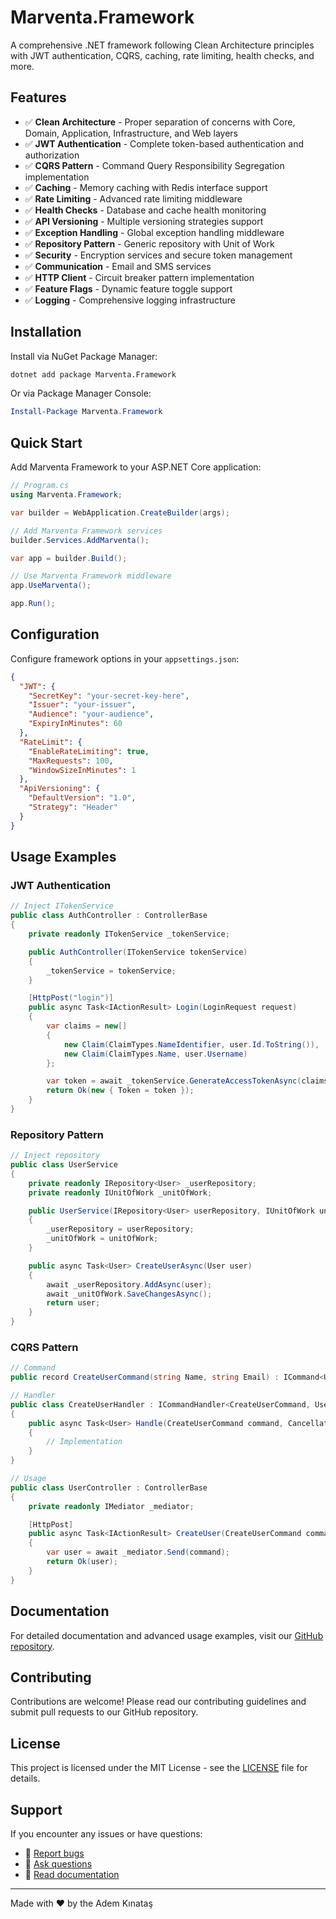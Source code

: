 # Marventa.Framework

A comprehensive .NET framework following Clean Architecture principles with JWT authentication, CQRS, caching, rate limiting, health checks, and more.

## Features

- ✅ **Clean Architecture** - Proper separation of concerns with Core, Domain, Application, Infrastructure, and Web layers
- ✅ **JWT Authentication** - Complete token-based authentication and authorization
- ✅ **CQRS Pattern** - Command Query Responsibility Segregation implementation
- ✅ **Caching** - Memory caching with Redis interface support
- ✅ **Rate Limiting** - Advanced rate limiting middleware
- ✅ **Health Checks** - Database and cache health monitoring
- ✅ **API Versioning** - Multiple versioning strategies support
- ✅ **Exception Handling** - Global exception handling middleware
- ✅ **Repository Pattern** - Generic repository with Unit of Work
- ✅ **Security** - Encryption services and secure token management
- ✅ **Communication** - Email and SMS services
- ✅ **HTTP Client** - Circuit breaker pattern implementation
- ✅ **Feature Flags** - Dynamic feature toggle support
- ✅ **Logging** - Comprehensive logging infrastructure

## Installation

Install via NuGet Package Manager:

```bash
dotnet add package Marventa.Framework
```

Or via Package Manager Console:

```powershell
Install-Package Marventa.Framework
```

## Quick Start

Add Marventa Framework to your ASP.NET Core application:

```csharp
// Program.cs
using Marventa.Framework;

var builder = WebApplication.CreateBuilder(args);

// Add Marventa Framework services
builder.Services.AddMarventa();

var app = builder.Build();

// Use Marventa Framework middleware
app.UseMarventa();

app.Run();
```

## Configuration

Configure framework options in your `appsettings.json`:

```json
{
  "JWT": {
    "SecretKey": "your-secret-key-here",
    "Issuer": "your-issuer",
    "Audience": "your-audience",
    "ExpiryInMinutes": 60
  },
  "RateLimit": {
    "EnableRateLimiting": true,
    "MaxRequests": 100,
    "WindowSizeInMinutes": 1
  },
  "ApiVersioning": {
    "DefaultVersion": "1.0",
    "Strategy": "Header"
  }
}
```

## Usage Examples

### JWT Authentication
```csharp
// Inject ITokenService
public class AuthController : ControllerBase
{
    private readonly ITokenService _tokenService;

    public AuthController(ITokenService tokenService)
    {
        _tokenService = tokenService;
    }

    [HttpPost("login")]
    public async Task<IActionResult> Login(LoginRequest request)
    {
        var claims = new[]
        {
            new Claim(ClaimTypes.NameIdentifier, user.Id.ToString()),
            new Claim(ClaimTypes.Name, user.Username)
        };

        var token = await _tokenService.GenerateAccessTokenAsync(claims);
        return Ok(new { Token = token });
    }
}
```

### Repository Pattern
```csharp
// Inject repository
public class UserService
{
    private readonly IRepository<User> _userRepository;
    private readonly IUnitOfWork _unitOfWork;

    public UserService(IRepository<User> userRepository, IUnitOfWork unitOfWork)
    {
        _userRepository = userRepository;
        _unitOfWork = unitOfWork;
    }

    public async Task<User> CreateUserAsync(User user)
    {
        await _userRepository.AddAsync(user);
        await _unitOfWork.SaveChangesAsync();
        return user;
    }
}
```

### CQRS Pattern
```csharp
// Command
public record CreateUserCommand(string Name, string Email) : ICommand<User>;

// Handler
public class CreateUserHandler : ICommandHandler<CreateUserCommand, User>
{
    public async Task<User> Handle(CreateUserCommand command, CancellationToken cancellationToken)
    {
        // Implementation
    }
}

// Usage
public class UserController : ControllerBase
{
    private readonly IMediator _mediator;

    [HttpPost]
    public async Task<IActionResult> CreateUser(CreateUserCommand command)
    {
        var user = await _mediator.Send(command);
        return Ok(user);
    }
}
```

## Documentation

For detailed documentation and advanced usage examples, visit our [GitHub repository](https://github.com/AdemKinatas/Marventa.Framework).

## Contributing

Contributions are welcome! Please read our contributing guidelines and submit pull requests to our GitHub repository.

## License

This project is licensed under the MIT License - see the [LICENSE](LICENSE) file for details.

## Support

If you encounter any issues or have questions:

- 🐛 [Report bugs](https://github.com/AdemKinatas/Marventa.Framework/issues)
- 💬 [Ask questions](https://github.com/AdemKinatas/Marventa.Framework/discussions)
- 📖 [Read documentation](https://github.com/AdemKinatas/Marventa.Framework)

---

Made with ❤️ by the Adem Kınataş
